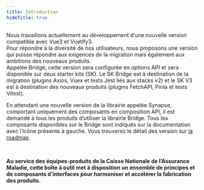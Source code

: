 ```yaml
---
title: Introduction
hideTitle: true
---
```


<doc-home-page-header class="mb-8 md-sm-14"></doc-home-page-header>

<doc-alert type="info" outlined>

Nous travaillons actuellement au développement d’une nouvelle version compatible avec Vue3 et Vuetify3. <br/> Pour répondre à la diversité de nos utilisateurs, nous proposons une version qui puisse répondre aux exigences de la migration mais également aux ambitions des nouveaux produits.<br/>Appelée Bridge, cette version sera configurée en options API et sera disponible sur deux starter kits (SK). Le SK Bridge est à destination de la migration (plugins Axios, Vuex et tests Jest liés aux stacks v2) et le SK V3 est à destination des nouveaux produits (plugins FetchAPI, Pinia et tests Vitest).<br/>

</doc-alert>

<doc-alert-bridge>

En attendant une nouvelle version de la librairie appelée Synapse, comportant uniquement des composants en composition API, il est demandé à tous les produits d’utiliser la librairie Bridge. Tous les composants disponibles sur le Bridge sont indiqués sur la documentation avec l’icône présente à gauche. Vous trouverez le détail des version sur <a href="/demarrer/roadmap">la roadmap</a>.

</doc-alert-bridge>

<br/>

**Au service des équipes-produits de la Caisse Nationale de l’Assurance Maladie, cette boîte à outil met à disposition un ensemble de principes et de composants d’interfaces pour harmoniser et accélérer la fabrication des produits.**

<doc-home-page-list class="mt-2 mt-md-6 mb-6 mb-md-10"></doc-home-page-list>
